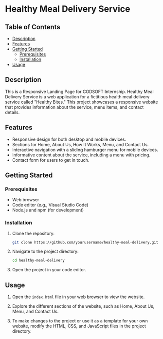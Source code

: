# Healthy Meal Delivery Service

## Table of Contents

- [Description](#description)
- [Features](#features)
- [Getting Started](#getting-started)
  - [Prerequisites](#prerequisites)
  - [Installation](#installation)
- [Usage](#usage)

## Description

This is a Responsive Landing Page for CODSOFT Internship. Healthy Meal Delivery Service is a web application for a fictitious health meal delivery service called "Healthy Bites." This project showcases a responsive website that provides information about the service, menu items, and contact details.

## Features

- Responsive design for both desktop and mobile devices.
- Sections for Home, About Us, How It Works, Menu, and Contact Us.
- Interactive navigation with a sliding hamburger menu for mobile devices.
- Informative content about the service, including a menu with pricing.
- Contact form for users to get in touch.

## Getting Started

### Prerequisites

- Web browser
- Code editor (e.g., Visual Studio Code)
- Node.js and npm (for development)

### Installation

1. Clone the repository:

   ```bash
   git clone https://github.com/yourusername/healthy-meal-delivery.git
   ```

2. Navigate to the project directory:

   ```bash
   cd healthy-meal-delivery
   ```

3. Open the project in your code editor.

## Usage

1. Open the `index.html` file in your web browser to view the website.

2. Explore the different sections of the website, such as Home, About Us, Menu, and Contact Us.

3. To make changes to the project or use it as a template for your own website, modify the HTML, CSS, and JavaScript files in the project directory.

